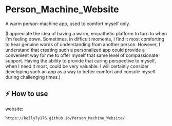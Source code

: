 # Person_Machine_Website
A warm person-machine app, used to comfort myself only.

(I appreciate the idea of having a warm, empathetic platform to turn to when I'm feeling down. Sometimes, in difficult moments, I find it most comforting to hear genuine words of understanding from another person. However, I understand that creating such a personalized app could provide a convenient way for me to offer myself that same level of compassionate support. Having the ability to provide that caring perspective to myself, when I need it most, could be very valuable. I will certainly consider developing such an app as a way to better comfort and console myself during challenging times.)


## ⚡ How to use

website:
```md
https://kelly7y176.github.io/Person_Machine_Website/
```

